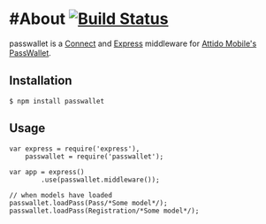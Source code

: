 #About [![Build Status](https://travis-ci.org/mayeskennedy/passbook.png)](https://travis-ci.org/mayeskennedy/passbook)
=====

passwallet is a [Connect](http://senchalabs.github.com/connect/) and [Express](http://expressjs.com/) middleware for [Attido Mobile's PassWallet](http://passwallet.attidomobile.com).

## Installation

	$ npm install passwallet

## Usage

	var express = require('express'),
		passwallet = require('passwallet');

	var app = express()
			.use(passwallet.middleware());

	// when models have loaded
	passwallet.loadPass(Pass/*Some model*/);
	passwallet.loadPass(Registration/*Some model*/);